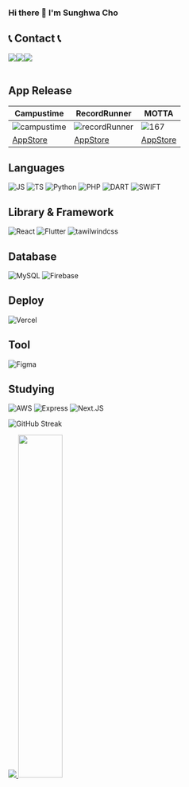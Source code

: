 ### Hi there 👋 I'm Sunghwa Cho

## 📞 Contact 📞
<div style="display:flex; flex-direction:row;">
    <a href="mailto:csh77776@gmail.com">
        <img src="https://img.shields.io/badge/Gmail-EA4335?style=for-the-badge&logo=Gmail&logoColor=white"> 
    </a>
    <a href="https://www.linkedin.com/in/sunghwacho">
      <img src="https://img.shields.io/badge/LinkedIn-0A66C2?style=for-the-badge&logo=LinkedIn&logoColor=white">
    </a>
    <a href="https://www.instagram.com/sungh_c99">
        <img src="https://img.shields.io/badge/Instagram-E4405F?style=for-the-badge&logo=Instagram&logoColor=white"> 
    </a>
</div><br>

## App Release

| Campustime | RecordRunner | MOTTA |
|------------|--------------|-------|
| ![campustime](https://github.com/user-attachments/assets/3806365e-0bd4-4c80-9df2-cd02fc507fb5) | ![recordRunner](https://github.com/user-attachments/assets/6047996a-3531-47c8-8224-4835bf07f298) | ![167](https://github.com/user-attachments/assets/0f84d82e-9532-4328-b351-b15d8e8ee8ca) |
| [AppStore](https://apps.apple.com/jp/app/campustime/id6502876039) | [AppStore](#) | [AppStore](https://apps.apple.com/jp/app/motta/id6740005328) |





## Languages 
![JS](https://img.shields.io/badge/JavaScript-F7DF1E?style=for-the-badge&logo=JavaScript&logoColor=white)
![TS](https://img.shields.io/badge/TypeScript-007ACC?style=for-the-badge&logo=typescript&logoColor=white)
![Python](https://img.shields.io/badge/Python-3776AB?style=for-the-badge&logo=python&logoColor=white)
![PHP](https://img.shields.io/badge/PHP-777BB4?style=for-the-badge&logo=php&logoColor=white)
![DART](https://img.shields.io/badge/Dart-0175C2?style=for-the-badge&logo=dart&logoColor=white)
![SWIFT](https://img.shields.io/badge/Swift-F05138?style=for-the-badge&logo=dart&logoColor=white)

## Library & Framework
![React](https://img.shields.io/badge/React-20232A?style=for-the-badge&logo=react&logoColor=61DAFB)
![Flutter](https://img.shields.io/badge/Flutter-02569B?style=for-the-badge&logo=flutter&logoColor=white)
![tawilwindcss](https://img.shields.io/badge/Tailwind_CSS-38B2AC?style=for-the-badge&logo=tailwind-css&logoColor=white)

## Database
![MySQL](https://img.shields.io/badge/MySQL-00000F?style=for-the-badge&logo=mysql&logoColor=white)
![Firebase](https://img.shields.io/badge/Firebase-039BE5?style=for-the-badge&logo=Firebase&logoColor=white)

## Deploy
![Vercel](https://img.shields.io/badge/Vercel-000000?style=for-the-badge&logo=vercel&logoColor=white)

## Tool 
![Figma](https://img.shields.io/badge/Figma-F24E1E?style=for-the-badge&logo=dart&logoColor=white)

## Studying
![AWS](https://img.shields.io/badge/Amazon_AWS-232F3E?style=for-the-badge&logo=amazon-aws&logoColor=white)
![Express](https://img.shields.io/badge/Express.js-404D59?style=for-the-badge)
![Next.JS](https://img.shields.io/badge/Next.js-000?logo=nextdotjs&logoColor=fff&style=for-the-badge)



<!--
**hwacho9/hwacho9** is a ✨ _special_ ✨ repository because its `README.md` (this file) appears on your GitHub profile.

Here are some ideas to get you started:

- 🔭 I’m currently working on ...
- 🌱 I’m currently learning ...
- 👯 I’m looking to collaborate on ...
- 🤔 I’m looking for help with ...
- 💬 Ask me about ...
- 📫 How to reach me: ...
- 😄 Pronouns: ...
- ⚡ Fun fact: ...
-->

![GitHub Streak](https://github-readme-streak-stats.herokuapp.com/?user=hwacho9&theme=tokyonight-duo)

<a href="s">
  <img src="https://github-readme-stats.vercel.app/api/top-langs/?username=hwacho9&exclude_repo=dkssud8150.github.io&layout=compact&theme=tokyonight-duo" />
</a>
<a href="s">
  <img src="https://github-readme-stats.vercel.app/api?username=hwacho9&theme=tokyonight-duo&show_icons=true" width="42%" />
</a>


